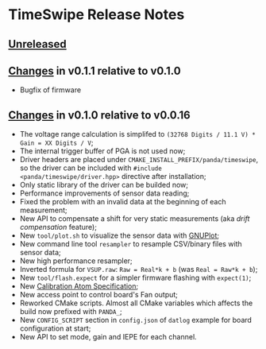 # TimeSwipe Release Notes

## [Unreleased]

## [Changes][0.1.1] in v0.1.1 relative to v0.1.0

  - Bugfix of firmware

## [Changes][0.1.0] in v0.1.0 relative to v0.0.16

 - The voltage range calculation is simplifed to
 `(32768 Digits / 11.1 V) * Gain = XX Digits / V`;
 - The internal trigger buffer of PGA is not used now;
 - Driver headers are placed under `CMAKE_INSTALL_PREFIX/panda/timeswipe`, so
 the driver can be included with `#include <panda/timeswipe/driver.hpp>`
 directive after installation;
 - Only static library of the driver can be builded now;
 - Performance improvements of sensor data reading;
 - Fixed the problem with an invalid data at the beginning of each measurement;
 - New API to compensate a shift for very static measurements (aka *drift
 compensation* feature);
 - New `tool/plot.sh` to visualize the sensor data with [GNUPlot];
 - New command line tool `resampler` to resample CSV/binary files with sensor
 data;
 - New high performance resampler;
 - Inverted formula for `VSUP.raw`: `Raw = Real*k + b` (was `Real = Raw*k + b`);
 - New `tool/flash.expect` for a simpler firmware flashing with `expect(1)`;
 - New [Calibration Atom Specification](doc/CalibrationAtomSpecification.md);
 - New access point to control board's Fan output;
 - Reworked CMake scripts. Almost all CMake variables which affects the build
 now prefixed with `PANDA_`;
 - New `CONFIG_SCRIPT` section in `config.json` of `datlog` example for board
 configuration at start;
 - New API to set mode, gain and IEPE for each channel.

[Unreleased]: https://github.com/panda-official/timeswipe/compare/v0.1.0...HEAD
[0.1.1]: https://github.com/panda-official/timeswipe/compare/v0.1.0...v0.1.1
[0.1.0]: https://github.com/panda-official/timeswipe/compare/v0.0.16...v0.1.0
[GNUPlot]: http://www.gnuplot.info
